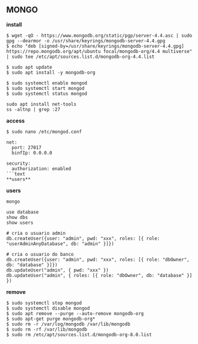 ## MONGO
**install**
```text
$ wget -qO - https://www.mongodb.org/static/pgp/server-4.4.asc | sudo gpg --dearmor -o /usr/share/keyrings/mongodb-server-4.4.gpg
$ echo "deb [signed-by=/usr/share/keyrings/mongodb-server-4.4.gpg] https://repo.mongodb.org/apt/ubuntu focal/mongodb-org/4.4 multiverse" | sudo tee /etc/apt/sources.list.d/mongodb-org-4.4.list

$ sudo apt update
$ sudo apt install -y mongodb-org

$ sudo systemctl enable mongod
$ sudo systemctl start mongod
$ sudo systemctl status mongod

sudo apt install net-tools
ss -altnp | grep :27
```
**access**
```text
$ sudo nano /etc/mongod.conf

net:
  port: 27017
  binfIp: 0.0.0.0

security:
  authorization: enabled  
```text
**users**
```
**users**
```text
mongo

use database
show dbs
show users

# cria o usuario admin
db.createUser({user: "admin", pwd: "xxx", roles: [{ role: "userAdminAnyDatabase", db: "admin" }]})

# cria o usuario do banco
db.createUser({user: "admin", pwd: "xxx", roles: [{ role: "dbOwner", db: "database" }]})
db.updateUser("admin", { pwd: "xxx" })
db.updateUser("admin", { roles: [{ role: "dbOwner", db: "database" }] })
```
**remove**
```text
$ sudo systemctl stop mongod
$ sudo systemctl disable mongod
$ sudo apt remove --purge --auto-remove mongodb-org
$ sudo apt-get purge mongodb-org*
$ sudo rm -r /var/log/mongodb /var/lib/mongodb
$ sudo rm -rf /var/lib/mongodb
$ sudo rm /etc/apt/sources.list.d/mongodb-org-8.0.list
```

